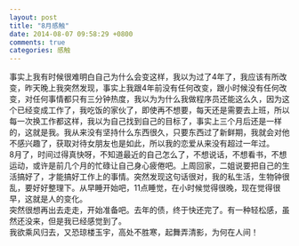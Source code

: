 ```yaml
---
layout: post
title: "8月感触"
date: 2014-08-07 09:58:29 +0800
comments: true
categories: 感触
---
```

事实上我有时候很难明白自己为什么会变这样，我以为过了4年了，我应该有所改变，昨天晚上我突然发现，事实上我跟4年前没有任何改变，跟小时候没有任何改变，对任何事情都只有三分钟热度，我以为为什么我做程序员还能这么久，因为这个已经变成工作了，我吃饭的家伙了，即使再不想要，每天还是需要去上班，所以每一次换工作都这样，我以为自己找到自己的目标了，事实上三个月后还是一样的，这就是我。我从来没有坚持什么东西很久，只要东西过了新鲜期，我就会对他不感兴趣了，获取对待女朋友也是如此，所以我的恋爱从来没有超过一年过。    
8月了，时间过得真快呀，不知道最近的自己怎么了，不想说话，不想看书，不想运动，或许是前几个月的忙碌让自己身心疲倦吧。上周回家，二姐说要把自己的生活搞好了，才能搞好工作上的事情。突然发现这句话很对，我的私生活，生物钟很乱，要好好整理下。从早睡开始吧，11点睡觉，在小时候觉得很晚，现在觉得很早，这就是人的变化。    
突然很想再出去走走，开始准备吧。去年的债，终于快还完了。有一种轻松感，虽然还没来，但是我已经感觉到了。     
我欲乘风归去，又恐琼楼玉宇，高处不胜寒，起舞弄清影，为何在人间！